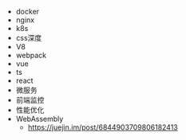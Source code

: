 - docker
- nginx
- k8s
- css深度
- V8
- webpack
- vue
- ts
- react
- 微服务
- 前端监控
- 性能优化
- WebAssembly
  - https://juejin.im/post/6844903709806182413

